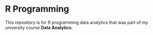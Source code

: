 # R Programming

This repository is for R programming data analytics that was part of my university course **Data Analytics**.
